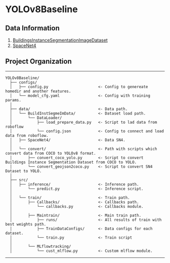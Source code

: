 # YOLOv8Baseline
## Data Information 
1. [BuildingsInstanceSegmentationImageDataset](https://universe.roboflow.com/roboflow-universe-projects/buildings-instance-segmentation/dataset/4)
2. [SpaceNet4](https://spacenet.ai/off-nadir-building-detection/)

## Project Organization 
------------

    YOLOv8Baseline/
      ├── configs/
      │   ├── config.py                      <- Config to genereate homedir and another features.
      │   └── model_cfg.yaml                 <- Config with training params.
      │
      ├── data/                              <- Data path.
      │   └── BuildInstSegmeImData/          <- Dataset load path.
      │       └── DataLoader/
      │           ├── load_prepare_data.py   <- Script to lad data from roboflow
      │           └── config.json            <- Config to connect and load data from roboflow.
      │   ├── SpaceNet4/                     <- Data SN4.
      │
      │   └── convert/                       <- Path with scripts which convert data from COCO to YOLOv8 format.
      │       ├── convert_coco_yolo.py       <- Script to convert Buildings Instance Segmentation Dataset from COCO to YOLO.
      │       └── convert_geojson2coco.py    <- Script to convert SN4 Dataset to YOLO.
      │
      ├── src/
      │   ├── inference/                     <- Inference path.
      │       └── predict.py                 <- Inference script.
      │ 
      │   └── train/                         <- Train path.
      │       ├── Callbacks/                 <- Callbacks path.
      │           └── callbacks.py           <- Callbacks module.
      │
      │       ├── Maintrain/                 <- Main train path.
      │           ├── runs/                  <- All results of train with best weights path.
      │           ├── TrainDataConfigs/      <- Data configs for each dataset.
      │           └── train.py               <- Train script
      │
      │       └── MLflowtracking/                
      │           └── cust_mlflow.py         <- Custom mlflow module.  
      


--------